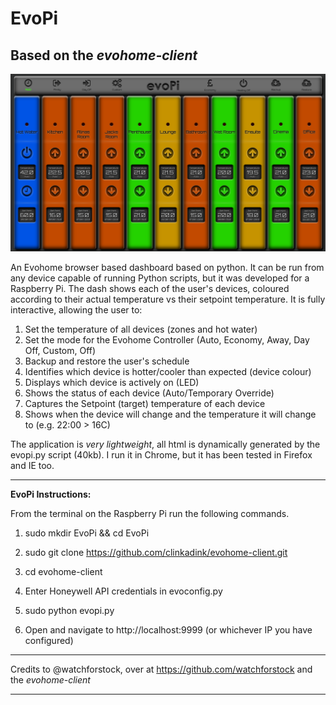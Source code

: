 

# EvoPi
## Based on the _evohome-client_

![GitHub Logo](/images/evopi.png)

An Evohome browser based dashboard based on python. It can be run from any device capable of running Python scripts, but it was developed for a Raspberry Pi. The dash shows each of the user's devices, coloured according to their actual temperature vs their setpoint temperature. It is fully interactive, allowing the user to:

1. Set the temperature of all devices (zones and hot water)
2. Set the mode for the Evohome Controller (Auto, Economy, Away, Day Off, Custom, Off)
3. Backup and restore the user's schedule
4. Identifies which device is hotter/cooler than expected (device colour)
5. Displays which device is actively on (LED)
6. Shows the status of each device (Auto/Temporary Override)
7. Captures the Setpoint (target) temperature of each device
8. Shows when the device will change and the temperature it will change to (e.g. 22:00 > 16C) 

The application is _very lightweight_, all html is dynamically generated by the evopi.py script (40kb). I run it in Chrome, but it has been tested in Firefox and IE too.

--------------------------------------------------------------------------------------------------------------------------------------

**EvoPi Instructions:**

From the terminal on the Raspberry Pi run the following commands.

1. sudo mkdir EvoPi && cd EvoPi

2. sudo git clone https://github.com/clinkadink/evohome-client.git

3. cd evohome-client

4. Enter Honeywell API credentials in evoconfig.py

5. sudo python evopi.py

6. Open and navigate to http://localhost:9999 (or whichever IP you have configured)

--------------------------------------------------------------------------------------------------------------------------------------

Credits to @watchforstock, over at https://github.com/watchforstock and the _evohome-client_

--------------------------------------------------------------------------------------------------------------------------------------



